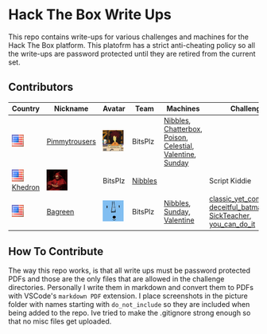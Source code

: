 # Hack The Box Write Ups
This repo contains write-ups for various challenges and machines for the Hack The Box platform. This platofrm has a strict anti-cheating policy so all the write-ups are password protected until they are retired from the current set. 

## Contributors

   | Country | Nickname | Avatar | Team | Machines | Challenges | Rank |
|---------|----------|--------|------|----------|------------|------------|
|<img src="./pictures/america.png" height="24" width="24">|[Pimmytrousers](https://www.hackthebox.eu/profile/7603)|<img src="./pictures/Slideshow_avatar.jpg" height="42" width="42">|BitsPlz|[Nibbles](./machines/Chatterbox/chatterbox.pdf), [Chatterbox](./machines/Nibbles/nibbles.pdf), [Poison](/machines/Poison/poison.pdf), [Celestial](./machines/Celestial/celestial.pdf), [Valentine](./machines/Valentine/valentine.pdf), [Sunday](./machines/Sunday/sunday.pdf)|            |Hacker|
|<img src="./pictures/america.png" height="24" width="24">[Khedron](https://www.hackthebox.eu/profile/45896)|<img src="./pictures/khedron_avatar.jpg" height="42" width="42">|BitsPlz|[Nibbles](./machines/Nibbles/nibbles_ben.7z)         |         |Script Kiddie|
|<img src="./pictures/america.png" height="24" width="24">|[Bagreen](https://www.hackthebox.eu/profile/46474)|<img src="./pictures/avatar_2.png" height="42" width="42">|BitsPlz|[Nibbles](https://github.com/PimmyTrousers/HackTheBoxWriteUps/blob/master/machines/Nibbles/nibbles_ben.7z), [Sunday](https://github.com/PimmyTrousers/HackTheBoxWriteUps/blob/master/machines/Sunday/sunday_ben.7z), [Valentine](https://github.com/PimmyTrousers/HackTheBoxWriteUps/blob/master/machines/Valentine/valentine_ben.7z)|[classic_yet_complicated](https://github.com/PimmyTrousers/HackTheBoxWriteUps/blob/master/challenges/classic_yet_complicated_ben.7z), [deceitful_batman](https://github.com/PimmyTrousers/HackTheBoxWriteUps/blob/master/challenges/deceitful_batman_ben.7z), [SickTeacher](https://github.com/PimmyTrousers/HackTheBoxWriteUps/blob/master/challenges/SickTeacher_ben.7z), [you_can_do_it](https://github.com/PimmyTrousers/HackTheBoxWriteUps/blob/master/challenges/you_can_do_it_ben.7z)        |Script Kiddie|


## How To Contribute 
The way this repo works, is that all write ups must be password protected PDFs and those are the only files that are allowed in the challenge directories. Personally I write them in markdown and convert them to PDFs with VSCode's `markdown PDF` extension. I place screenshots in the picture folder with names starting with `do_not_include` so they are included when being added to the repo. Ive tried to make the .gitignore strong enough so that no misc files get uploaded. 
